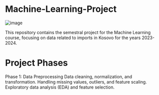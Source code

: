 # Machine-Learning-Project

![image](https://github.com/user-attachments/assets/52ed3817-bb6f-4fcf-bf6e-d443c29a3b3b)

This repository contains the semestral project for the Machine Learning course, focusing on data related to imports in Kosovo for the years 2023-2024.

# Project Phases
Phase 1: Data Preprocessing
Data cleaning, normalization, and transformation.
Handling missing values, outliers, and feature scaling.
Exploratory data analysis (EDA) and feature selection.


